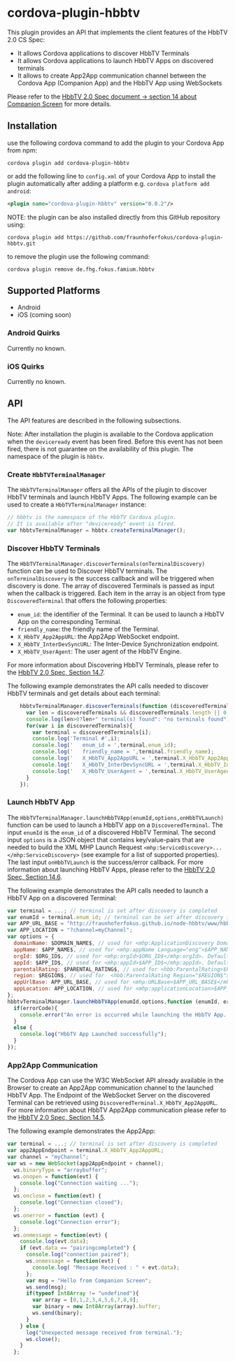 <!---
/*
 *
 * Copyright (c) 2015 Fraunhofer FOKUS, All rights reserved.
 *
 * This library is free software; you can redistribute it and/or
 * modify it under the terms of the GNU Lesser General Public
 * License as published by the Free Software Foundation; either
 * version 3.0 of the License, or (at your option) any later version.
 *
 * This library is distributed in the hope that it will be useful,
 * but WITHOUT ANY WARRANTY; without even the implied warranty of
 * MERCHANTABILITY or FITNESS FOR A PARTICULAR PURPOSE.  See the GNU
 * Lesser General Public License for more details.
 *
 * You should have received a copy of the GNU Lesser General Public
 * License along with this library. If not, see <http://www.gnu.org/licenses/>.
 *
 * AUTHORS: Louay Bassbouss (louay.bassbouss@fokus.fraunhofer.de)
 *
 */
-->

# cordova-plugin-hbbtv

This plugin provides an API that implements the client features of the HbbTV 2.0 CS Spec:
 * It allows Cordova applications to discover HbbTV Terminals
 * It allows Cordova applications to launch HbbTV Apps on discovered terminals
 * It allows to create App2App communication channel between the Cordova App (Companion App) and the HbbTV App using WebSockets

Please refer to the [HbbTV 2.0 Spec document -> section 14 about Companion Screen][hbbtv20spec] for more details.

## Installation

use the following cordova command to add the plugin to your Cordova App from npm:

```
cordova plugin add cordova-plugin-hbbtv
```

or add the following line to `config.xml` of your Cordova App to install the plugin automatically after adding a platform e.g. `cordova platform add android`:

```xml
<plugin name="cordova-plugin-hbbtv" version="0.0.2"/>
```

NOTE: the plugin can be also installed directly from this GitHub repository using:

```
cordova plugin add https://github.com/fraunhoferfokus/cordova-plugin-hbbtv.git
```

to remove the plugin use the following command:

```
cordova plugin remove de.fhg.fokus.famium.hbbtv
```

## Supported Platforms

* Android
* iOS (coming soon)

### Android Quirks

Currently no known.

### iOS Quirks

Currently no known.

## API

The API features are described in the following subsections.

Note: After installation the plugin is available to the Cordova application when the `deviceready` event has been fired.
Before this event has not been fired, there is not guarantee on the availability of this plugin. The namespace of the plugin
is `hbbtv`.

### Create `HbbTVTerminalManager`

The `HbbTVTerminalManager` offers all the APIs of the plugin to discover HbbTV terminals and launch HbbTV Apps.
The following example can be used to create a `HbbTVTerminalManager` instance:

```javascript
// hbbtv is the namespace of the HbbTV Cordova plugin.
// It is available after "deviceready" event is fired.
var hbbtvTerminalManager = hbbtv.createTerminalManager();
```

### Discover HbbTV Terminals

The `HbbTVTerminalManager.discoverTerminals(onTerminalDiscovery)` function can be used to Discover HbbTV terminals.
The `onTerminalDiscovery` is the success callback and will be triggered when discovery is done. The array of discovered
Terminals is passed as input when the callback is triggered. Each item in the array is an object from type `DiscoveredTerminal`
that offers the following properties:
* `enum_id`: the identifier of the Terminal. It can be used to launch a HbbTV App on the corresponding Terminal.
* `friendly_name`: the friendly name of the Terminal.
* `X_HbbTV_App2AppURL`: the App2App WebSocket endpoint.
* `X_HbbTV_InterDevSyncURL`: The Inter-Device Synchronization endpoint.
* `X_HbbTV_UserAgent`: The user agent of the HbbTV Engine.

For more information about Discovering HbbTV Terminals, please refer to the [HbbTV 2.0 Spec, Section 14.7][hbbtv20spec].

The following example demonstrates the API calls needed to discover HbbTV terminals and get details about each terminal:

```javascript
    hbbtvTerminalManager.discoverTerminals(function (discoveredTerminals) {
      var len = discoveredTerminals && discoveredTerminals.length || 0;
      console.log(len>0?len+" terminal(s) found": "no terminals found");
      for(var i in discoveredTerminals){
        var terminal = discoveredTerminals[i];
        console.log('Terminal #',i);
        console.log('   enum_id = ',terminal.enum_id);
        console.log('   friendly_name = ',terminal.friendly_name);
        console.log('   X_HbbTV_App2AppURL = ',terminal.X_HbbTV_App2AppURL);
        console.log('   X_HbbTV_InterDevSyncURL = ',terminal.X_HbbTV_InterDevSyncURL);
        console.log('   X_HbbTV_UserAgent = ',terminal.X_HbbTV_UserAgent);
      }
    });
```

### Launch HbbTV App

The `HbbTVTerminalManager.launchHbbTVApp(enumId,options,onHbbTVLaunch)` function can be used to launch a HbbTV app on a
`DiscoveredTerminal`. The input `enumId` is the `enum_id` of a discovered HbbTV Terminal. The second input `options` is a JSON
object that contains key/value-pairs that are needed to build the XML MHP Launch Request `<mhp:ServiceDiscovery>...</mhp:ServiceDiscovery>`
(see example for a list of supported properties). The last input `onHbbTVLaunch` is the success/error callback. For more information about
launching HbbTV Apps, please refer to the [HbbTV 2.0 Spec, Section 14.6][hbbtv20spec].

The following example demonstrates the API calls needed to launch a HbbTV App on a discovered Terminal:

```javascript
var terminal = ...; // terminal is set after discovery is completed
var enumId = terminal.enum_id; // terminal can be set after discovery is completed.
var APP_URL_BASE = "http://fraunhoferfokus.github.io/node-hbbtv/www/hbbtv-app.html";
var APP_LOCATION = "?channel=myChannel";
var options = {
  domainName: $DOMAIN_NAME$, // used for <mhp:ApplicationDiscovery DomainName="$DOMAIN_NAME$">. Default is an empty String
  appName: $APP_NAME$, // used for <mhp:appName Language="eng">$APP_NAME$</mhp:appName>. Default is an empty String
  orgId: $ORG_ID$, // used for <mhp:orgId>$ORG_ID$</mhp:orgId>. Default is an empty String
  appId: $APP_ID$, // used for <mhp:appId>$APP_ID$</mhp:appId>. Default is an empty String
  parentalRating: $PARENTAL_RATING$, // used for <hbb:ParentalRating>$PARENTAL_RATING$</hbb:ParentalRating>. <hbb:ParentalRating> element is created only if region is defined and not empty.
  region: $REGION$, // used for  <hbb:ParentalRating Region="$REGION$">. Default is an empty String
  appUrlBase: APP_URL_BASE, // used for <mhp:URLBase>$APP_URL_BASE$</mhp:URLBase>. Default is an empty String
  appLocation: APP_LOCATION, // used for <mhp:applicationLocation>$APP_LOCATION$</mhp:applicationLocation>. Default is an empty String
};
hbbtvTerminalManager.launchHbbTVApp(enumId,options,function (enumId, errorCode) {
  if(errorCode){
    console.error("An error is occurred while launching the HbbTV App. HbbTV Error Code = ", errorCode);
  }
  else {
    console.log("HbbTV App Launched successfully");
  }
});
```

### App2App Communication

The Cordova App can use the W3C WebSocket API already available in the Browser to create an App2App communication channel to the launched HbbTV App. The Endpoint of the
WebSocket Server on the discovered Terminal can be retrieved using `DiscoveredTerminal.X_HbbTV_App2AppURL`. For more information about HbbTV App2App communication
please refer to the [HbbTV 2.0 Spec, Section 14.5][hbbtv20spec].

The following example demonstrates the App2App:

```javascript
var terminal = ...; // terminal is set after discovery is completed
var app2AppEndpoint = terminal.X_HbbTV_App2AppURL;
var channel = "myChannel";
var ws = new WebSocket(app2AppEndpoint + channel);
  ws.binaryType = "arraybuffer";
  ws.onopen = function(evt) {
    console.log("Connection waiting ...");
  };
  ws.onclose = function(evt) {
    console.log("Connection closed");
  };
  ws.onerror = function (evt) {
    console.log("Connection error");
  };
  ws.onmessage = function(evt) {
    console.log(evt.data);
    if (evt.data == "pairingcompleted") {
      console.log("connection paired");
      ws.onmessage = function(evt) {
        console.log( "Message Received : " + evt.data);
      };
      var msg = "Hello from Companion Screen";
      ws.send(msg);
      if(typeof Int8Array != "undefined"){
        var array = [0,1,2,3,4,5,6,7,8,9];
        var binary = new Int8Array(array).buffer;
        ws.send(binary);
      }
    } else {
      log("Unexpected message received from terminal.");
      ws.close();
    }
  };
```

[hbbtv20spec]: https://www.hbbtv.org/pages/about_hbbtv/HbbTV_specification_2_0.pdf